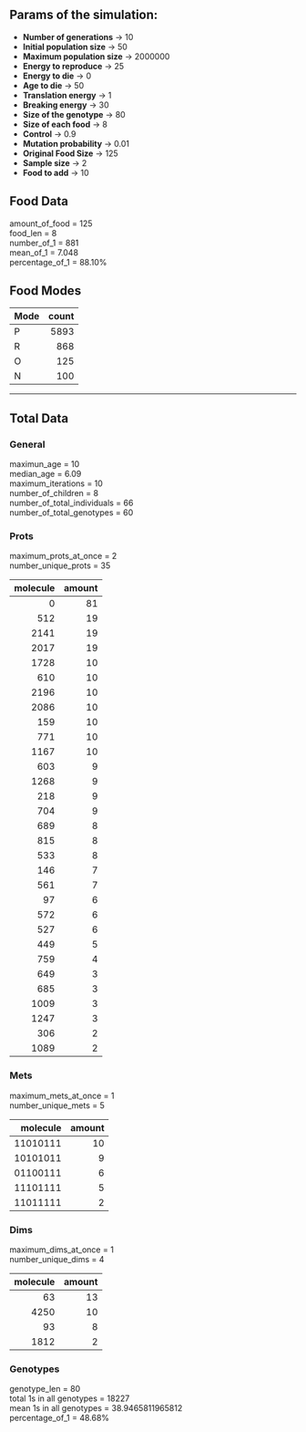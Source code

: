 ## Params of the simulation: 
* **Number of generations** &rarr; 10
* **Initial population size** &rarr; 50
* **Maximum population size** &rarr; 2000000
* **Energy to reproduce** &rarr; 25
* **Energy to die** &rarr; 0
* **Age to die** &rarr; 50
* **Translation energy** &rarr; 1
* **Breaking energy** &rarr; 30
* **Size of the genotype** &rarr; 80
* **Size of each food** &rarr; 8
* **Control** &rarr; 0.9
* **Mutation probability** &rarr; 0.01
* **Original Food Size** &rarr; 125
* **Sample size** &rarr; 2
* **Food to add** &rarr; 10

## Food Data  
amount_of_food = 125  
food_len = 8  
number_of_1 = 881  
mean_of_1 = 7.048  
percentage_of_1 = 88.10%  

## Food Modes  
| Mode   |   count |
|:-------|--------:|
| P      |    5893 |
| R      |     868 |
| O      |     125 |
| N      |     100 |

---  
## Total Data  
### General  
maximun_age = 10  
median_age = 6.09  
maximum_iterations = 10  
number_of_children = 8  
number_of_total_individuals = 66  
number_of_total_genotypes = 60  
### Prots  
maximum_prots_at_once = 2  
number_unique_prots = 35  

|   molecule |   amount |
|-----------:|---------:|
|          0 |       81 |
|        512 |       19 |
|       2141 |       19 |
|       2017 |       19 |
|       1728 |       10 |
|        610 |       10 |
|       2196 |       10 |
|       2086 |       10 |
|        159 |       10 |
|        771 |       10 |
|       1167 |       10 |
|        603 |        9 |
|       1268 |        9 |
|        218 |        9 |
|        704 |        9 |
|        689 |        8 |
|        815 |        8 |
|        533 |        8 |
|        146 |        7 |
|        561 |        7 |
|         97 |        6 |
|        572 |        6 |
|        527 |        6 |
|        449 |        5 |
|        759 |        4 |
|        649 |        3 |
|        685 |        3 |
|       1009 |        3 |
|       1247 |        3 |
|        306 |        2 |
|       1089 |        2 |

### Mets  
maximum_mets_at_once = 1  
number_unique_mets = 5  

|   molecule |   amount |
|-----------:|---------:|
|   11010111 |       10 |
|   10101011 |        9 |
|   01100111 |        6 |
|   11101111 |        5 |
|   11011111 |        2 |

### Dims  
maximum_dims_at_once = 1  
number_unique_dims = 4  

|   molecule |   amount |
|-----------:|---------:|
|         63 |       13 |
|       4250 |       10 |
|         93 |        8 |
|       1812 |        2 |

### Genotypes  
genotype_len = 80  
total 1s in all genotypes = 18227  
mean 1s in all genotypes = 38.9465811965812  
percentage_of_1 = 48.68%  
